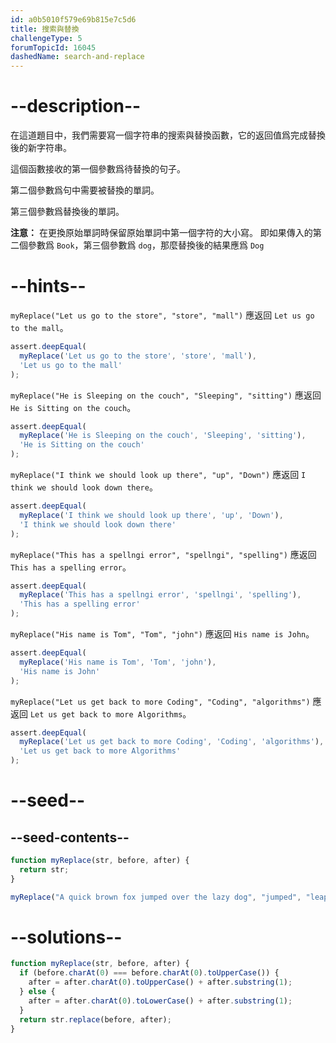 ```yaml
---
id: a0b5010f579e69b815e7c5d6
title: 搜索與替換
challengeType: 5
forumTopicId: 16045
dashedName: search-and-replace
---
```


# --description--

在這道題目中，我們需要寫一個字符串的搜索與替換函數，它的返回值爲完成替換後的新字符串。

這個函數接收的第一個參數爲待替換的句子。

第二個參數爲句中需要被替換的單詞。

第三個參數爲替換後的單詞。

**注意：** 在更換原始單詞時保留原始單詞中第一個字符的大小寫。 即如果傳入的第二個參數爲 `Book`，第三個參數爲 `dog`，那麼替換後的結果應爲 `Dog`

# --hints--

`myReplace("Let us go to the store", "store", "mall")` 應返回 `Let us go to the mall`。

```js
assert.deepEqual(
  myReplace('Let us go to the store', 'store', 'mall'),
  'Let us go to the mall'
);
```

`myReplace("He is Sleeping on the couch", "Sleeping", "sitting")` 應返回 `He is Sitting on the couch`。

```js
assert.deepEqual(
  myReplace('He is Sleeping on the couch', 'Sleeping', 'sitting'),
  'He is Sitting on the couch'
);
```

`myReplace("I think we should look up there", "up", "Down")` 應返回 `I think we should look down there`。

```js
assert.deepEqual(
  myReplace('I think we should look up there', 'up', 'Down'),
  'I think we should look down there'
);
```

`myReplace("This has a spellngi error", "spellngi", "spelling")` 應返回 `This has a spelling error`。

```js
assert.deepEqual(
  myReplace('This has a spellngi error', 'spellngi', 'spelling'),
  'This has a spelling error'
);
```

`myReplace("His name is Tom", "Tom", "john")` 應返回 `His name is John`。

```js
assert.deepEqual(
  myReplace('His name is Tom', 'Tom', 'john'),
  'His name is John'
);
```

`myReplace("Let us get back to more Coding", "Coding", "algorithms")` 應返回 `Let us get back to more Algorithms`。

```js
assert.deepEqual(
  myReplace('Let us get back to more Coding', 'Coding', 'algorithms'),
  'Let us get back to more Algorithms'
);
```

# --seed--

## --seed-contents--

```js
function myReplace(str, before, after) {
  return str;
}

myReplace("A quick brown fox jumped over the lazy dog", "jumped", "leaped");
```

# --solutions--

```js
function myReplace(str, before, after) {
  if (before.charAt(0) === before.charAt(0).toUpperCase()) {
    after = after.charAt(0).toUpperCase() + after.substring(1);
  } else {
    after = after.charAt(0).toLowerCase() + after.substring(1);
  }
  return str.replace(before, after);
}
```

